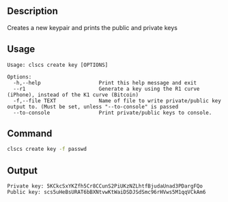 ## Description

Creates a new keypair and prints the public and private keys

## Usage

```console
Usage: clscs create key [OPTIONS]

Options:
  -h,--help                   Print this help message and exit
  --r1                        Generate a key using the R1 curve (iPhone), instead of the K1 curve (Bitcoin)
  -f,--file TEXT              Name of file to write private/public key output to. (Must be set, unless "--to-console" is passed
  --to-console                Print private/public keys to console.
```

## Command

```sh
clscs create key -f passwd
```

## Output

```console
Private key: 5KCkcSxYKZfh5Cr8CCunS2PiUKzNZLhtfBjudaUnad3PDargFQo
Public key: scs5uHeBsURAT6bBXNtvwKtWaiDSDJSdSmc96rHVws5M1qqVCkAm6
```
